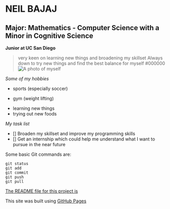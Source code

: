 # NEIL BAJAJ
## Major: Mathematics - Computer Science with a Minor in Cognitive Science
**Junior at UC San Diego**
> very keen on learning new things and broadening my skillset
> Always down to try new things and find the best balance for myself 
#000000  
![A photo of myself](./Images/IMG_2789.HEIC)


*Some of my hobbies*
- sports (especially soccer)
* gym (weight lifting)
+ learning new things 
+ trying out new foods

*My task list*
- [] Broaden my skillset and improve my programming skills
- [] Get an internship which could help me understand what I want to pursue in the near future


Some basic Git commands are:
```
git status
git add
git commit
git push 
git pull
```

[The README file for this project is](./README.md)

This site was built using [GitHub Pages](https://pages.github.com/)

